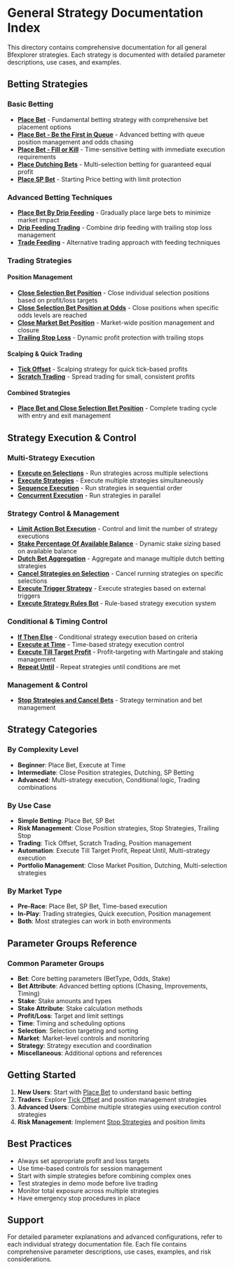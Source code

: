 # General Strategy Documentation Index

This directory contains comprehensive documentation for all general Bfexplorer strategies. Each strategy is documented with detailed parameter descriptions, use cases, and examples.

## Betting Strategies

### Basic Betting
- **[Place Bet](Place-Bet.md)** - Fundamental betting strategy with comprehensive bet placement options
- **[Place Bet - Be the First in Queue](Place-Bet-Be-the-First-in-Queue.md)** - Advanced betting with queue position management and odds chasing
- **[Place Bet - Fill or Kill](Place-Bet-Fill-or-Kill.md)** - Time-sensitive betting with immediate execution requirements
- **[Place Dutching Bets](Place-Dutching-Bets.md)** - Multi-selection betting for guaranteed equal profit
- **[Place SP Bet](Place-SP-Bet.md)** - Starting Price betting with limit protection

### Advanced Betting Techniques
- **[Place Bet By Drip Feeding](Place-Bet-By-Drip-Feeding.md)** - Gradually place large bets to minimize market impact
- **[Drip Feeding Trading](Drip-Feeding-Trading.md)** - Combine drip feeding with trailing stop loss management
- **[Trade Feeding](Trade-Feeding.md)** - Alternative trading approach with feeding techniques

### Trading Strategies

#### Position Management
- **[Close Selection Bet Position](Close-Selection-Bet-Position.md)** - Close individual selection positions based on profit/loss targets
- **[Close Selection Bet Position at Odds](Close-Selection-Bet-Position-at-Odds.md)** - Close positions when specific odds levels are reached
- **[Close Market Bet Position](Close-Market-Bet-Position.md)** - Market-wide position management and closure
- **[Trailing Stop Loss](Trailing-Stop-Loss.md)** - Dynamic profit protection with trailing stops

#### Scalping & Quick Trading
- **[Tick Offset](Tick-Offset.md)** - Scalping strategy for quick tick-based profits
- **[Scratch Trading](Scratch-Trading.md)** - Spread trading for small, consistent profits

#### Combined Strategies
- **[Place Bet and Close Selection Bet Position](Place-Bet-and-Close-Selection-Bet-Position.md)** - Complete trading cycle with entry and exit management

## Strategy Execution & Control

### Multi-Strategy Execution
- **[Execute on Selections](Execute-on-Selections.md)** - Run strategies across multiple selections
- **[Execute Strategies](Execute-Strategies.md)** - Execute multiple strategies simultaneously
- **[Sequence Execution](Sequence-Execution.md)** - Run strategies in sequential order
- **[Concurrent Execution](Concurrent-Execution.md)** - Run strategies in parallel

### Strategy Control & Management
- **[Limit Action Bot Execution](Limit-Action-Bot-Execution.md)** - Control and limit the number of strategy executions
- **[Stake Percentage Of Available Balance](Stake-Percentage-Of-Available-Balance.md)** - Dynamic stake sizing based on available balance
- **[Dutch Bet Aggregation](Dutch-Bet-Aggregation.md)** - Aggregate and manage multiple dutch betting strategies
- **[Cancel Strategies on Selection](Cancel-Strategies-on-Selection.md)** - Cancel running strategies on specific selections
- **[Execute Trigger Strategy](Execute-Trigger-Strategy.md)** - Execute strategies based on external triggers
- **[Execute Strategy Rules Bot](Execute-Strategy-Rules-Bot.md)** - Rule-based strategy execution system

### Conditional & Timing Control
- **[If Then Else](If-Then-Else.md)** - Conditional strategy execution based on criteria
- **[Execute at Time](Execute-at-Time.md)** - Time-based strategy execution control
- **[Execute Till Target Profit](Execute-Till-Target-Profit.md)** - Profit-targeting with Martingale and staking management
- **[Repeat Until](Repeat-Until.md)** - Repeat strategies until conditions are met

### Management & Control
- **[Stop Strategies and Cancel Bets](Stop-Strategies-and-Cancel-Bets.md)** - Strategy termination and bet management

## Strategy Categories

### By Complexity Level
- **Beginner**: Place Bet, Execute at Time
- **Intermediate**: Close Position strategies, Dutching, SP Betting
- **Advanced**: Multi-strategy execution, Conditional logic, Trading combinations

### By Use Case
- **Simple Betting**: Place Bet, SP Bet
- **Risk Management**: Close Position strategies, Stop Strategies, Trailing Stop
- **Trading**: Tick Offset, Scratch Trading, Position management
- **Automation**: Execute Till Target Profit, Repeat Until, Multi-strategy execution
- **Portfolio Management**: Close Market Position, Dutching, Multi-selection strategies

### By Market Type
- **Pre-Race**: Place Bet, SP Bet, Time-based execution
- **In-Play**: Trading strategies, Quick execution, Position management
- **Both**: Most strategies can work in both environments

## Parameter Groups Reference

### Common Parameter Groups
- **Bet**: Core betting parameters (BetType, Odds, Stake)
- **Bet Attribute**: Advanced betting options (Chasing, Improvements, Timing)
- **Stake**: Stake amounts and types
- **Stake Attribute**: Stake calculation methods
- **Profit/Loss**: Target and limit settings
- **Time**: Timing and scheduling options
- **Selection**: Selection targeting and sorting
- **Market**: Market-level controls and monitoring
- **Strategy**: Strategy execution and coordination
- **Miscellaneous**: Additional options and references

## Getting Started

1. **New Users**: Start with [Place Bet](Place-Bet.md) to understand basic betting
2. **Traders**: Explore [Tick Offset](Tick-Offset.md) and position management strategies
3. **Advanced Users**: Combine multiple strategies using execution control strategies
4. **Risk Management**: Implement [Stop Strategies](Stop-Strategies-and-Cancel-Bets.md) and position limits

## Best Practices

- Always set appropriate profit and loss targets
- Use time-based controls for session management
- Start with simple strategies before combining complex ones
- Test strategies in demo mode before live trading
- Monitor total exposure across multiple strategies
- Have emergency stop procedures in place

## Support

For detailed parameter explanations and advanced configurations, refer to each individual strategy documentation file. Each file contains comprehensive parameter descriptions, use cases, examples, and risk considerations.
